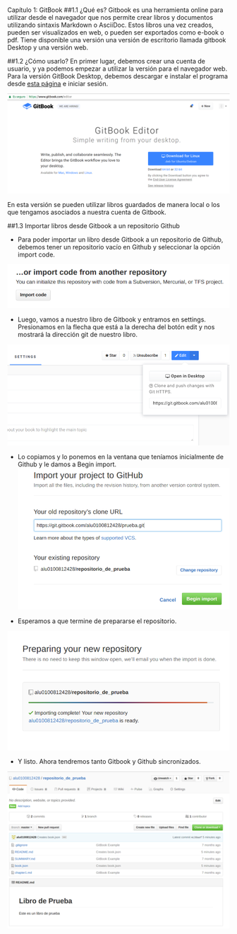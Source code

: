#
Capítulo 1: GitBook
##1.1 ¿Qué es?
Gitbook es una herramienta online para utilizar desde el navegador que nos permite crear libros y documentos utilizando sintaxis Markdown o AsciiDoc. Estos libros una vez creados, pueden ser visualizados en web, o pueden ser exportados como e-book o pdf. Tiene disponible una versión una versión de escritorio llamada gitbook Desktop y una versión web.

##1.2 ¿Cómo usarlo?
En primer lugar, debemos crear una cuenta de usuario, y ya podemos empezar a utilizar la versión para el navegador web. Para la versión GitBook Desktop, debemos descargar e instalar el programa desde [esta página](https://www.gitbook.com/editor "Título del enlace") e iniciar sesión.

![](https://github.com/ULL-ESIT-DSI-1617/tareas-iniciales-jorge-pablo-naomi/blob/master/cap1/img/gitbook_Desktop.png)

En esta versión se pueden utilizar libros guardados de manera local o los que tengamos asociados a nuestra cuenta de Gitbook.

##1.3 Importar libros desde Gitbook a un repositorio Github
* Para poder importar un libro desde Gitbook a un repositorio de Github, debemos tener un repositorio vacío en Github y seleccionar la opción import code.

![](https://github.com/ULL-ESIT-DSI-1617/tareas-iniciales-jorge-pablo-naomi/blob/master/cap1/img/import.png)

* Luego, vamos a nuestro libro de Gitbook y entramos en settings. Presionamos en la flecha que está a la derecha del botón edit y nos mostrará la dirección git de nuestro libro.

![](https://github.com/ULL-ESIT-DSI-1617/tareas-iniciales-jorge-pablo-naomi/blob/master/cap1/img/gitbook_git.png)

* Lo copiamos y lo ponemos en la ventana que teníamos inicialmente de Github y le damos a Begin import.
![](https://github.com/ULL-ESIT-DSI-1617/tareas-iniciales-jorge-pablo-naomi/blob/master/cap1/img/4.png)

* Esperamos a que termine de prepararse el repositorio.

![](https://github.com/ULL-ESIT-DSI-1617/tareas-iniciales-jorge-pablo-naomi/blob/master/cap1/img/gitbook_a_github.png)


* Y listo. Ahora tendremos tanto Gitbook y Github sincronizados.


![](https://github.com/ULL-ESIT-DSI-1617/tareas-iniciales-jorge-pablo-naomi/blob/master/cap1/img/5.png)
